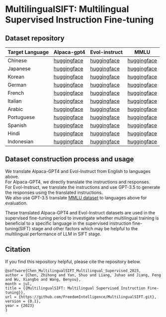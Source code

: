 # MultilingualSIFT: Multilingual Supervised Instruction Fine-tuning

## Dataset repository
| Target Language | Alpaca-gpt4                                                                               | Evol-instruct             | MMLU                 |
|-----------------|-------------------------------------------------------------------------------------------|-----------------------------------------------------------------------------------------------|-----------------------------------------------------------------------------------------|
| Chinese         | [huggingface](https://huggingface.co/datasets/FreedomIntelligence/alpaca-gpt4-chinese)    | [huggingface](https://huggingface.co/datasets/FreedomIntelligence/evol-instruct-chinese) | [huggingface](https://huggingface.co/datasets/FreedomIntelligence/MMLU_Chinese) |
| Japanese        | [huggingface](https://huggingface.co/datasets/FreedomIntelligence/alpaca-gpt4-japanese)   | [huggingface](https://huggingface.co/datasets/FreedomIntelligence/evol-instruct-japanese)   | [huggingface](https://huggingface.co/datasets/FreedomIntelligence/MMLU_Japanese) |
| Korean          | [huggingface](https://huggingface.co/datasets/FreedomIntelligence/alpaca-gpt4-korean)     | [huggingface](https://huggingface.co/datasets/FreedomIntelligence/evol-instruct-korean)     | [huggingface](https://huggingface.co/datasets/FreedomIntelligence/MMLU_Korean) |
| German          | [huggingface](https://huggingface.co/datasets/FreedomIntelligence/alpaca-gpt4-deutsch)    | [huggingface](https://huggingface.co/datasets/FreedomIntelligence/evol-instruct-deutsch)    | [huggingface](https://huggingface.co/datasets/FreedomIntelligence/MMLU_Deutsch) |
| French          | [huggingface](https://huggingface.co/datasets/FreedomIntelligence/alpaca-gpt4-french)     | [huggingface](https://huggingface.co/datasets/FreedomIntelligence/evol-instruct-french)     | [huggingface](https://huggingface.co/datasets/FreedomIntelligence/MMLU_French) |
| Italian         | [huggingface](https://huggingface.co/datasets/FreedomIntelligence/alpaca-gpt4-italian)    | [huggingface](https://huggingface.co/datasets/FreedomIntelligence/evol-instruct-italian)    | [huggingface](https://huggingface.co/datasets/FreedomIntelligence/MMLU_Italian) |
| Arabic          | [huggingface](https://huggingface.co/datasets/FreedomIntelligence/alpaca-gpt4-arabic)     | [huggingface](https://huggingface.co/datasets/FreedomIntelligence/evol-instruct-arabic)     | [huggingface](https://huggingface.co/datasets/FreedomIntelligence/MMLU_Arabic) |
| Portuguese      | [huggingface](https://huggingface.co/datasets/FreedomIntelligence/alpaca-gpt4-portuguese) | [huggingface](https://huggingface.co/datasets/FreedomIntelligence/evol-instruct-portuguese) | [huggingface](https://huggingface.co/datasets/FreedomIntelligence/MMLU_Portuguese) |
| Spanish         | [huggingface](https://huggingface.co/datasets/FreedomIntelligence/alpaca-gpt4-spanish)    | [huggingface](https://huggingface.co/datasets/FreedomIntelligence/evol-instruct-spanish)    | [huggingface](https://huggingface.co/datasets/FreedomIntelligence/MMLU_Spanish) |
| Hindi           | [huggingface](https://huggingface.co/datasets/FreedomIntelligence/alpaca-gpt4-hindi)      | [huggingface](https://huggingface.co/datasets/FreedomIntelligence/evol-instruct-hindi)      | [huggingface](https://huggingface.co/datasets/FreedomIntelligence/MMLU_Hindi) |
| Indonesian      | [huggingface](https://huggingface.co/datasets/FreedomIntelligence/alpaca-gpt4-indonesian) | [huggingface](https://huggingface.co/datasets/FreedomIntelligence/evol-instruct-indonesian) | [huggingface](https://huggingface.co/datasets/FreedomIntelligence/MMLU_Indonesian) |


## Dataset construction process and usage
We translate Alpaca-GPT4 and Evol-Instruct from English to languages above.  
For Alpaca-GPT4, we directly translate the instructions and responses.  
For Evol-Instruct, we translate the instructions and use GPT-3.5 to generate the responses using the translated instructions.  
We also use GPT-3.5 translate [MMLU dataset](https://github.com/hendrycks/test) to languages above for evaluation.

These translated Alpaca-GPT4 and Evol-Instruct datasets are used in the supervised fine-tuning period to investigate whether multilingual training is beneficial to a specific language in the supervised instruction fine-tuning(SIFT) stage and other factors which may be helpful to the multilingual performance of LLM in SIFT stage.




## Citation
If you find this repository helpful, please cite the repository below.

```angular2
@software{Chen_MultilingualSIFT_Multilingual_Supervised_2023,
author = {Chen, Zhihong and Yan, Shuo and Liang, Juhao and Jiang, Feng and Wu, Xiangbo and Wang, Benyou},
month = jul,
title = {{MultilingualSIFT: Multilingual Supervised Instruction Fine-tuning}},
url = {https://github.com/FreedomIntelligence/MultilingualSIFT.git},
version = {0.1},
year = {2023}
}
```
